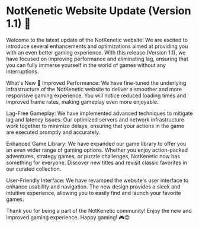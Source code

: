 # NotKenetic Website Update (Version 1.1) 🚀
Welcome to the latest update of the NotKenetic website! We are excited to introduce several enhancements and optimizations aimed at providing you with an even better gaming experience. With this release (Version 1.1), we have focused on improving performance and eliminating lag, ensuring that you can fully immerse yourself in the world of games without any interruptions.

What's New 🎉
Improved Performance: We have fine-tuned the underlying infrastructure of the NotKenetic website to deliver a smoother and more responsive gaming experience. You will notice reduced loading times and improved frame rates, making gameplay even more enjoyable.

Lag-Free Gameplay: We have implemented advanced techniques to mitigate lag and latency issues. Our optimized servers and network infrastructure work together to minimize delays, ensuring that your actions in the game are executed promptly and accurately.

Enhanced Game Library: We have expanded our game library to offer you an even wider range of gaming options. Whether you enjoy action-packed adventures, strategy games, or puzzle challenges, NotKenetic now has something for everyone. Discover new titles and revisit classic favorites in our curated collection.

User-Friendly Interface: We have revamped the website's user interface to enhance usability and navigation. The new design provides a sleek and intuitive experience, allowing you to easily find and launch your favorite games.

Thank you for being a part of the NotKenetic community! Enjoy the new and improved gaming experience. Happy gaming! 🎮😊
